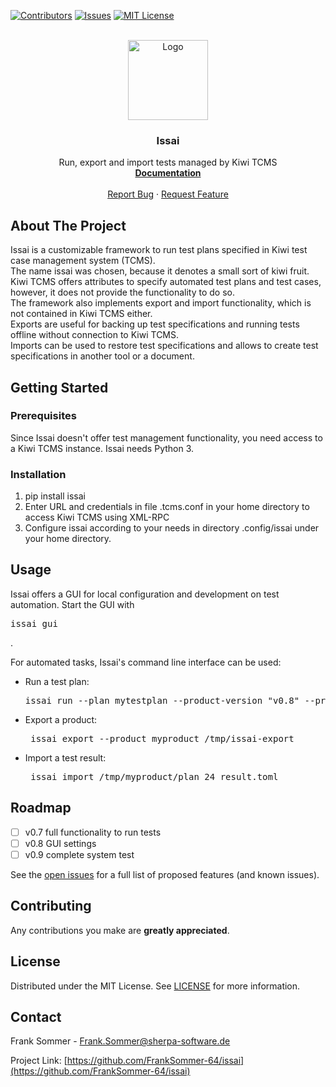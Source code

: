[![Contributors][contributors-shield]][contributors-url]
[![Issues][issues-shield]][issues-url]
[![MIT License][license-shield]][license-url]

<br />
<div align="center">
  <a href="https://github.com/FrankSommer-64/issai">
    <img src="images/issai.png" alt="Logo" width="128" height="128">
  </a>

<h3 align="center">Issai</h3>
  <p align="center">
    Run, export and import tests managed by Kiwi TCMS
    <br />
    <a href="https://github.com/FrankSommer-64/issai"><strong>Documentation</strong></a>
    <br />
    <br />
    <a href="https://github.com/FrankSommer-64/issai/issues">Report Bug</a>
    ·
    <a href="https://github.com/FrankSommer-64/issai/issues">Request Feature</a>
  </p>
</div>


## About The Project

Issai is a customizable framework to run test plans specified in Kiwi test case management system (TCMS).<br/>
The name issai was chosen, because it denotes a small sort of kiwi fruit.<br/>
Kiwi TCMS offers attributes to specify automated test plans and test cases,
however, it does not provide the functionality to do so.<br/>
The framework also implements export and import functionality, which is not contained in Kiwi TCMS either.<br/>
Exports are useful for backing up test specifications and running tests offline without connection to Kiwi TCMS.<br/>
Imports can be used to restore test specifications and allows to create test specifications
in another tool or a document.<br/>


## Getting Started

### Prerequisites

Since Issai doesn't offer test management functionality, you need access to a Kiwi TCMS instance.
Issai needs Python 3.


### Installation

1. pip install issai
2. Enter URL and credentials in file .tcms.conf in your home directory to access Kiwi TCMS using XML-RPC
3. Configure issai according to your needs in directory .config/issai under your home directory.



## Usage

Issai offers a GUI for local configuration and development on test automation. Start the GUI with <pre>issai_gui</pre>.

For automated tasks, Issai's command line interface can be used:
<ul>
  <li>Run a test plan: <pre>issai_run --plan mytestplan --product-version "v0.8" --product-build "240120"</pre></li>
  <li>Export a product: <pre> issai_export --product myproduct /tmp/issai-export</pre></li>
  <li>Import a test result: <pre> issai_import /tmp/myproduct/plan_24_result.toml</pre></li>
</ul>



## Roadmap

- [ ] v0.7 full functionality to run tests
- [ ] v0.8 GUI settings
- [ ] v0.9 complete system test

See the [open issues](https://github.com/FrankSommer-64/issai/issues) for a full list of proposed features (and known issues).


## Contributing

Any contributions you make are **greatly appreciated**.



## License

Distributed under the MIT License. See [LICENSE][license-url] for more information.



## Contact

Frank Sommer - Frank.Sommer@sherpa-software.de

Project Link: [https://github.com/FrankSommer-64/issai](https://github.com/FrankSommer-64/issai)

[contributors-shield]: https://img.shields.io/github/contributors/FrankSommer-64/coaly.svg?style=for-the-badge
[contributors-url]: https://github.com/FrankSommer-64/coaly/graphs/contributors
[issues-shield]: https://img.shields.io/github/issues/FrankSommer-64/coaly.svg?style=for-the-badge
[issues-url]: https://github.com/FrankSommer-64/coaly/issues
[license-shield]: https://img.shields.io/github/license/FrankSommer-64/coaly.svg?style=for-the-badge
[license-url]: https://github.com/FrankSommer-64/coaly/blob/master/LICENSE
